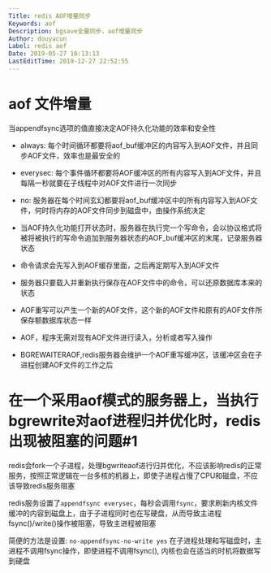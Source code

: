 ```yaml
---
Title: redis AOF增量同步
Keywords: aof
Description: bgsave全量同步，aof增量同步
Author: douyacun
Label: redis aof
Date: 2019-05-27 16:13:13
LastEditTime: 2019-12-27 22:52:55
---
```

# aof 文件增量

当appendfsync选项的值直接决定AOF持久化功能的效率和安全性
- always: 每个时间循环都要将aof_buf缓冲区的内容写入到AOF文件，并且同步AOF文件，效率也是最安全的
- everysec: 每个事件循环都要将AOF缓冲区的所有内容写入到AOF文件，并且每隔一秒就要在子线程中对AOF文件进行一次同步
- no: 服务器在每个时间玄幻都要将aof_buf缓冲区中的所有内容写入到AOF文件，何时将内存的AOF文件同步到磁盘中，由操作系统决定

- 当AOF持久化功能打开状态时，服务器在执行完一个写命令，会以协议格式将被将被执行的写命令追加到服务器状态的AOF_buf缓冲区的末尾，记录服务器状态
- 命令请求会先写入到AOF缓存里面，之后再定期写入到AOF文件
- 服务器只要载入并重新执行保存在AOF文件中的命令，可以还原数据库本来的状态
- AOF重写可以产生一个新的AOF文件，这个新的AOF文件和原有的AOF文件所保存额数据库状态一样
- AOF，程序无需对现有AOF文件进行读入，分析或者写入操作
- BGREWAITERAOF,redis服务器会维护一个AOF重写缓冲区，该缓冲区会在子进程创建AOF文件的工作之后


# 在一个采用aof模式的服务器上，当执行bgrewrite对aof进程归并优化时，redis出现被阻塞的问题#1
redis会fork一个子进程，处理bgwriteaof进行归并优化，不应该影响redis的正常服务，按照正常逻辑在一台多核的机器上，即使子进程占慢了CPU和磁盘，不应该导致redis服务阻塞

redis服务设置了`appendfsync everysec`，每秒会调用`fsync`，要求刷新内核文件缓冲的内容到磁盘上，由于子进程同时也在写硬盘，从而导致主进程fsync()/write()操作被阻塞，导致主进程被阻塞

简便的方法是设置: `no-appendfsync-no-write yes` 在子进程处理和写磁盘时，主进程不调用fsync操作，即使进程不调用fsync(), 内核也会在适当的时机将数据写到硬盘